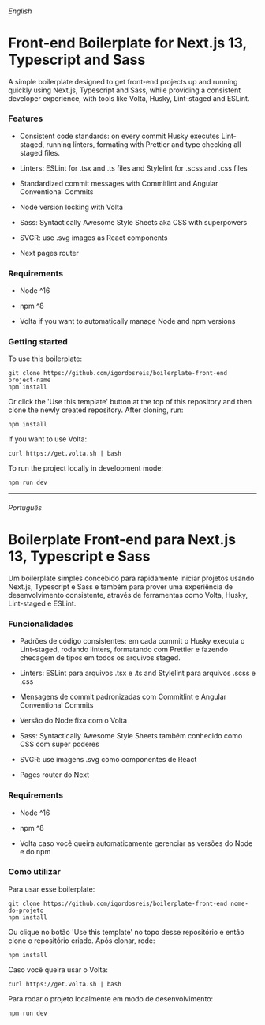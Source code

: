 ###### English

# Front-end Boilerplate for Next.js 13, Typescript and Sass

A simple boilerplate designed to get front-end projects up and running quickly using Next.js, Typescript and Sass, while providing a consistent developer experience, with tools like Volta, Husky, Lint-staged and ESLint.

### Features

- Consistent code standards: on every commit Husky executes Lint-staged, running linters, formating with Prettier and type checking all staged files.
- Linters: ESLint for .tsx and .ts files and Stylelint for .scss and .css files
- Standardized commit messages with Commitlint and Angular Conventional Commits
- Node version locking with Volta

- Sass: Syntactically Awesome Style Sheets aka CSS with superpowers

- SVGR: use .svg images as React components

- Next pages router

### Requirements

- Node ^16

- npm ^8

- Volta if you want to automatically manage Node and npm versions

### Getting started

To use this boilerplate:

```shell
git clone https://github.com/igordosreis/boilerplate-front-end project-name
npm install
```

Or click the 'Use this template' button at the top of this repository and then clone the newly created repository. After cloning, run:

```shell
npm install
```

If you want to use Volta:

```shell
curl https://get.volta.sh | bash
```

To run the project locally in development mode:

```shell
npm run dev
```

---

###### Português

# Boilerplate Front-end para Next.js 13, Typescript e Sass

Um boilerplate simples concebido para rapidamente iniciar projetos usando Next.js, Typescript e Sass e também para prover uma experiência de desenvolvimento consistente, através de ferramentas como Volta, Husky, Lint-staged e ESLint.

### Funcionalidades

- Padrões de código consistentes: em cada commit o Husky executa o Lint-staged, rodando linters, formatando com Prettier e fazendo checagem de tipos em todos os arquivos staged.
- Linters: ESLint para arquivos .tsx e .ts and Stylelint para arquivos .scss e .css
- Mensagens de commit padronizadas com Commitlint e Angular Conventional Commits
- Versão do Node fixa com o Volta

- Sass: Syntactically Awesome Style Sheets também conhecido como CSS com super poderes

- SVGR: use imagens .svg como componentes de React

- Pages router do Next

### Requirements

- Node ^16

- npm ^8

- Volta caso você queira automaticamente gerenciar as versões do Node e do npm

### Como utilizar

Para usar esse boilerplate:

```shell
git clone https://github.com/igordosreis/boilerplate-front-end nome-do-projeto
npm install
```

Ou clique no botão 'Use this template' no topo desse repositório e então clone o repositório criado. Após clonar, rode:

```shell
npm install
```

Caso você queira usar o Volta:

```shell
curl https://get.volta.sh | bash
```

Para rodar o projeto localmente em modo de desenvolvimento:

```shell
npm run dev
```
